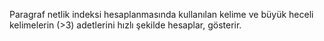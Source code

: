 Paragraf netlik indeksi hesaplanmasında kullanılan kelime ve büyük heceli kelimelerin (>3) adetlerini hızlı şekilde hesaplar, gösterir.
